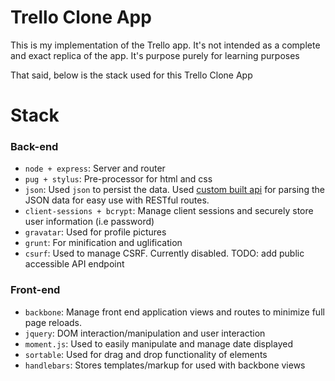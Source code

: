 # Trello Clone App

This is my implementation of the Trello app. It's not intended as a complete and exact replica of the app. It's purpose purely for learning purposes

That said, below is the stack used for this Trello Clone App

# Stack

### Back-end

* `node + express`: Server and router
* `pug + stylus`: Pre-processor for html and css
* `json`: Used `json` to persist the data. Used [custom built api](https://github.com/preyes323/JSON-crud) for parsing the JSON data for easy use with RESTful routes.
* `client-sessions + bcrypt`: Manage client sessions and securely store user information (i.e password)
* `gravatar`: Used for profile pictures
* `grunt`: For minification and uglification
* `csurf`: Used to manage CSRF. Currently disabled. TODO: add public accessible API endpoint

### Front-end

* `backbone`: Manage front end application views and routes to minimize full page reloads.
* `jquery`: DOM interaction/manipulation and user interaction
* `moment.js`: Used to easily manipulate and manage date displayed
* `sortable`: Used for drag and drop functionality of elements
* `handlebars`: Stores templates/markup for used with backbone views
